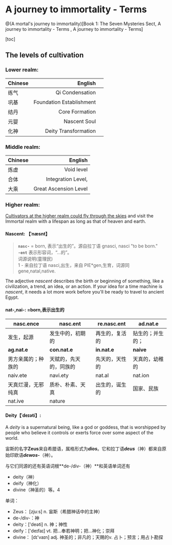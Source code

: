 # A journey to immortality - Terms 
@(A mortal's journey to immortality)[Book 1: The Seven Mysteries Sect, A journey to immortality - Terms , A journey to immortality - Terms]

[toc]



## The levels of cultivation

### **Lower realm:**

| Chinese| English |  |
| :-------- | --------:| --------- |
| 练气|   Qi Condensation|  |
| 巩基|   Foundation Establishment|  |
| 结丹|   Core Formation|  |
| 元婴|   Nascent Soul |  |
| 化神|   Deity Transformation|  |



### **Middle realm:**

| Chinese| English |
| :-------- | --------:|
| 炼虚|   Void level |
| 合体|   Integration Level,|
| 大乘|   Great Ascension Level|

### **Higher realm:**

 [Cultivators at the higher realm could fly through the skies](https://www.wuxiaworld.com/novel/rmji/rmji-chapter-127) and visit the Immortal realm with a lifespan as long as that of heaven and earth.

#### **Nascent:** 【ˈnæsnt】

> **`nasc-`** = born, 表示“出生的”。源自拉丁语 gnasci, nasci "to be born."<br/>**`-ent`** 表示形容词，“…的”。<br/>词源说明(童理民)  <br/>1 - 来自拉丁语 nasci,出生，来自 PIE*gen,生育，词源同 gene,natal,native.

The adjective *nascent* describes the birth or beginning of something, like a civilization, a trend, an idea, or an action. If your idea for a time machine is *nascent*, it needs a lot more work before you'll be ready to travel to ancient Egypt.



#### **nat-,nai-: =born,表示出生的**

| nasc.ence          | nasc.ent               | re.nasc.ent    | ad.nat.e         |
| ------------------ | ---------------------- | -------------- | ---------------- |
| 发生，起源         | 发生中的，初期的       | 再生的，复活的 | 贴生的；并生的； |
| **ag.nat.e**       | **con.nat.e**          | **in.nat.e**   | **naive**        |
| 男方亲属的；种族的 | 天赋的，先天的，同族的 | 先天的，天性的 | 天真的，幼稚的   |
| naiv.ete           | navi.ety               | nat.al         | nat.ion          |
| 天真烂漫，无邪纯真 | 质朴、朴素、天真       | 出生的，诞生的 | 国家、民族       |
| nat.ive            | nature                 |                |                  |



#### **Deity**【ˈdeɪəti】:

A *deity* is a supernatural being, like a god or goddess, that is worshipped by people who believe it controls or exerts force over some aspect of the world.

宙斯的名字**Zeus**来自希腊语，属格形式为***dios***。它和拉丁语***deus***（神）都来自原始印欧语***dewos*-**（神）。

与它们同源的还有英语词根**de-/div-（神）**和英语单词还有

- deity（神）
- deify（神化）
- divine（神圣的）等。4

单词：

- Zeus： [zju:s] n. 宙斯（希腊神话中的主神）
- de-/div-：神
- deity：['deəti] n. 神；神性
- deify：['deɪfaɪ] vt. 把…奉若神明；把…神化；崇拜
- divine： [dɪ'vaɪn] adj. 神圣的；非凡的；天赐的v. 占卜；预言；用占卜勘探


